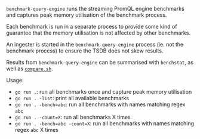 `benchmark-query-engine` runs the streaming PromQL engine benchmarks and captures peak memory utilisation of the benchmark process.

Each benchmark is run in a separate process to provide some kind of guarantee that the memory utilisation is not affected by other benchmarks.

An ingester is started in the `benchmark-query-engine` process (ie. not the benchmark process) to ensure the TSDB does not skew results.

Results from `benchmark-query-engine` can be summarised with `benchstat`, as well as [`compare.sh`](../../pkg/querier/engine/streaming/compare.sh).

Usage:

* `go run .`: run all benchmarks once and capture peak memory utilisation
* `go run . -list`: print all available benchmarks
* `go run . -bench=abc`: run all benchmarks with names matching regex `abc`
* `go run . -count=X`: run all benchmarks X times
* `go run . -bench=abc -count=X`: run all benchmarks with names matching regex `abc` X times
